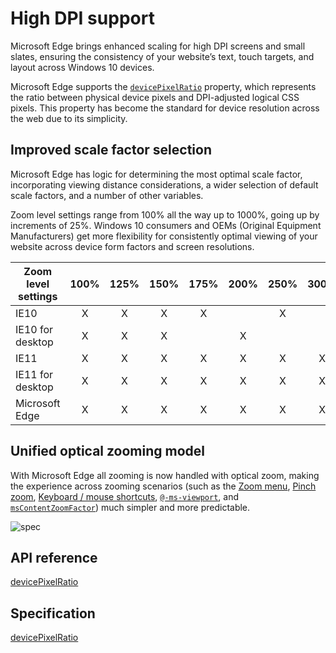 # High DPI support

Microsoft Edge brings enhanced scaling for high DPI screens and small slates, ensuring the consistency of your website’s text, touch targets, and layout across Windows 10 devices.

Microsoft Edge supports the  [`devicePixelRatio`](https://msdn.microsoft.com/library/dn255104) property, which represents the ratio between physical device pixels and DPI-adjusted logical CSS pixels. This property has become the standard for device resolution across the web due to its simplicity.

## Improved scale factor selection

Microsoft Edge has logic for determining the most optimal scale factor, incorporating viewing distance considerations, a wider selection of default scale factors, and a number of other variables.

Zoom level settings range from 100% all the way up to 1000%, going up by increments of 25%.
Windows 10 consumers and OEMs  (Original Equipment Manufacturers) get more flexibility for consistently optimal viewing of your website across device form factors and screen resolutions.

| Zoom level settings  | 100% | 125% | 150% | 175% | 200% | 250% | 300% | 400% | ...1000% |
|----------------------|:----:|:----:|:----:|:----:|:----:|:----:|:----:|:----: |:-------:
| IE10                 | X    | X    | X    | X    |      | X    |      |      | |
| IE10 for desktop     | X    | X    | X    |      | X    |      |      | X    | |
| IE11                 | X    | X    | X    | X    | X    | X    | X    | X    | |
| IE11 for desktop     | X    | X    | X    | X    | X    | X    | X    | X    | |
| Microsoft Edge       | X    | X    | X    | X    | X    | X    | X    | X    | X

## Unified optical zooming model

With Microsoft Edge all zooming is now handled with optical zoom, making the experience across zooming scenarios (such as the [Zoom menu](http://go.microsoft.com/fwlink/p/?LinkId=614840), [Pinch zoom](https://msdn.microsoft.com/library/windows/desktop/Dn742468#inter_touch_image5), [Keyboard / mouse shortcuts](http://go.microsoft.com/fwlink/p/?LinkId=619896), [`@-ms-viewport`](https://msdn.microsoft.com/library/Hh869615), and [`msContentZoomFactor`](http://msdn.microsoft.com/library/ie/hh772066)) much simpler and more predictable.

![spec](Window)

## API reference
[devicePixelRatio](https://msdn.microsoft.com/library/dn255104)

## Specification
[devicePixelRatio](https://www.w3.org/TR/cssom-view/#dom-window-devicepixelratio)
